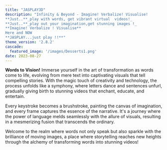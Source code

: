 ```yaml
---
title: "JASPLAY3D"
description: "Infinity & Beyond - Imagine! Verbalize! Visualise!              
**Just..**_play with words, get vibrant virtual  videos!_                                    
**Just..**_play out your imagination,get stunning images !_                             
**Imagine! Verbalize ! Visualise**
Here and NOW
**JASPLAY...just play !!**"
theme_version: '2.8.2'
cascade:
  featured_image: '/images/Desserts1.png'
date: 2023-08-27
---
```

**Words to Vision!**
Immerse yourself in the art of transformation as words come to life, evolving from mere text into captivating visuals that tell compelling stories. With the magic touch of creativity and technology, the process unfolds like a symphony, where letters dance and sentences unfurl, gradually giving birth to stunning videos that enchant, educate, and entertain. 

Every keystroke becomes a brushstroke, painting the canvas of imagination, and every frame captures the essence of the narrative. It's a journey where the power of language melds seamlessly with the allure of visuals, resulting in a mesmerizing fusion that transcends the ordinary. 

Welcome to the realm where words not only speak but also sparkle with the brilliance of moving images, a place where storytelling reaches new heights through the alchemy of transforming words into stunning videos!
